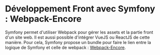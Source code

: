 # Développement Front avec Symfony : Webpack-Encore

Symfony permet d'utiliser Webpack pour gérer les assets et la partie front d'un site web. Il est aussi possible d'intégrer VueJS ou ReactJS de cette manière.
Pour cela, Symfony propose un bundle pour faire le lien entre la logique de Symfony et celle de webpack : [Webpack-Encore](https://symfony.com/doc/current/frontend.html).
